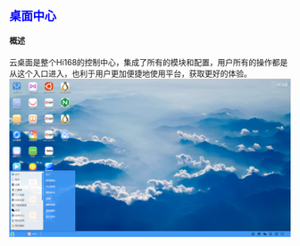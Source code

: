 ## <font color='blue'>桌面中心</font>
#### 概述
云桌面是整个Hi168的控制中心，集成了所有的模块和配置，用户所有的操作都是从这个入口进入，也利于用户更加便捷地使用平台，获取更好的体验。
![alt text](./12/desktopcentor.png)